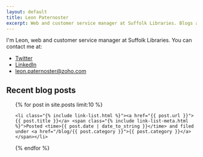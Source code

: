 ```yaml
---
layout: default
title: Leon Paternoster
excerpt: Web and customer service manager at Suffolk Libraries. Blogs about the design, code, politics, books and all sorts of other things.
---
```


I'm Leon, web and customer service manager at Suffolk Libraries. You can contact me at:

- [Twitter](https://twitter.com/leonpaternoster)
- [LinkedIn](https://uk.linkedin.com/in/leonpaternoster)
- leon.paternoster@zoho.com

## Recent blog posts

<ul class="list pl0">

{% for post in site.posts limit:10 %}

	<li class="{% include link-list.html %}"><a href="{{ post.url }}">{{ post.title }}</a> <span class="{% include link-list-meta.html %}">Posted <time>{{ post.date | date_to_string }}</time> and filed under <a href="/blog/{{ post.category }}">{{ post.category }}</a></span></li>

{% endfor %}

</ul>
